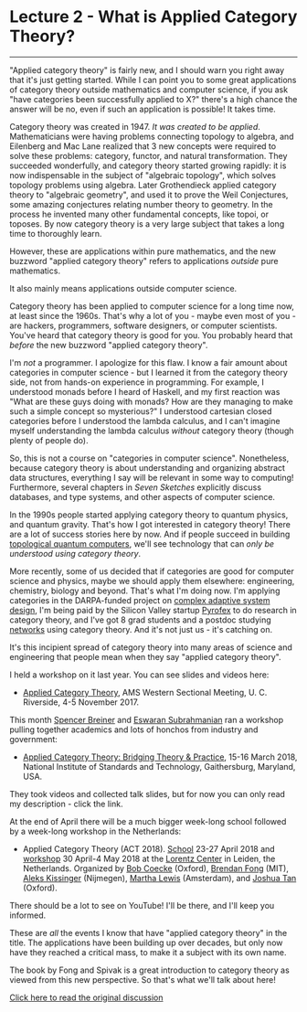 # Lecture 2 - What is Applied Category Theory?
--------

"Applied category theory" is fairly new, and I should warn you right
away that it's just getting started. While I can point you to some
great applications of category theory outside mathematics and computer
science, if you ask "have categories been successfully applied to X?"
there's a high chance the answer will be no, even if such an
application is possible!  It takes time.

Category theory was created in 1947. _It was created to be
applied_. Mathematicians were having problems connecting topology to
algebra, and Eilenberg and Mac Lane realized that 3 new concepts were
required to solve these problems: category, functor, and natural
transformation. They succeeded wonderfully, and category theory
started growing rapidly: it is now indispensable in the subject of
"algebraic topology", which solves topology problems using algebra.
Later Grothendieck applied category theory to "algebraic geometry",
and used it to prove the Weil Conjectures, some amazing conjectures
relating number theory to geometry. In the process he invented many
other fundamental concepts, like topoi, or toposes. By now category
theory is a very large subject that takes a long time to thoroughly
learn.

However, these are applications within pure mathematics, and the new
buzzword "applied category theory" refers to applications _outside_
pure mathematics.

It also mainly means applications outside computer science.

Category theory has been applied to computer science for a long time
now, at least since the 1960s. That's why a lot of you - maybe even
most of you - are hackers, programmers, software designers, or
computer scientists. You've heard that category theory is good for
you. You probably heard that _before_ the new buzzword "applied
category theory".

I'm _not_ a programmer. I apologize for this flaw. I know a fair
amount about categories in computer science - but I learned it from
the category theory side, not from hands-on experience in programming.
For example, I understood monads before I heard of Haskell, and my
first reaction was "What are these guys doing with monads?  How are
they managing to make such a simple concept so mysterious?"  I
understood cartesian closed categories before I understood the lambda
calculus, and I can't imagine myself understanding the lambda calculus
_without_ category theory (though plenty of people do).

So, this is not a course on "categories in computer science".
Nonetheless, because category theory is about understanding and
organizing abstract data structures, everything I say will be relevant
in some way to computing! Furthermore, several chapters in _Seven
Sketches_ explicitly discuss databases, and type systems, and other
aspects of computer science.

In the 1990s people started applying category theory to quantum
physics, and quantum gravity. That's how I got interested in category
theory! There are a lot of success stories here by now. And if people
succeed in building [topological quantum
computers](https://en.wikipedia.org/wiki/Topological_quantum_computer),
we'll see technology that can _only be understood using category
theory_.

More recently, some of us decided that if categories are good for
computer science and physics, maybe we should apply them elsewhere:
engineering, chemistry, biology and beyond. That's what I'm doing
now. I'm applying categories in the DARPA-funded project on [complex
adaptive system
design](https://johncarlosbaez.wordpress.com/2018/02/19/complex-adaptive-systems-part-7/),
I'm being paid by the Silicon Valley startup
[Pyrofex](https://johncarlosbaez.wordpress.com/2018/02/04/pyrofex/) to
do research in category theory, and I've got 8 grad students and a
postdoc studying [networks](http://math.ucr.edu/home/baez/networks/)
using category theory.  And it's not just us - it's catching on.

It's this incipient spread of category theory into many areas of
science and engineering that people mean when they say "applied
category theory".

I held a workshop on it last year. You can see slides and videos here:

* [Applied Category Theory](http://math.ucr.edu/home/baez/ACT2017/),
  AMS Western Sectional Meeting, U. C. Riverside, 4-5 November 2017.

This month [Spencer
Breiner](https://www.nist.gov/people/spencer-breiner) and [Eswaran
Subrahmanian](https://www.cmu.edu/epp/people/faculty/eswaran-subrahmanian.html)
ran a workshop pulling together academics and lots of honchos from
industry and government:

* [Applied Category Theory: Bridging Theory &
  Practice](https://johncarlosbaez.wordpress.com/2018/02/17/applied-category-theory-at-nist/),
  15-16 March 2018, National Institute of Standards and Technology,
  Gaithersburg, Maryland, USA.

They took videos and collected talk slides, but for now you can only
read my description - click the link.

At the end of April there will be a much bigger week-long school
followed by a week-long workshop in the Netherlands:

* Applied Category Theory (ACT 2018).
  [School](https://johncarlosbaez.wordpress.com/2017/10/22/applied-category-theory-2018-adjoint-school/)
  23-27 April 2018 and
  [workshop](https://johncarlosbaez.wordpress.com/2017/09/12/act-2018/)
  30 April-4 May 2018 at the <a
  href="https://www.lorentzcenter.nl/">Lorentz Center</a> in Leiden,
  the Netherlands.  Organized by <a
  href="http://www.cs.ox.ac.uk/bob.coecke/">Bob Coecke</a> (Oxford),
  <a href="http://www.brendanfong.com/">Brendan Fong</a> (MIT), <a
  href="http://www.cs.ru.nl/A.Kissinger/">Aleks Kissinger</a>
  (Nijmegen), <a
  href="https://www.cs.ox.ac.uk/people/martha.lewis/">Martha Lewis</a>
  (Amsterdam), and <a href="http://joshuatan.com/research">Joshua
  Tan</a> (Oxford).

There should be a lot to see on YouTube! I'll be there, and I'll keep
you informed.

These are _all_ the events I know that have "applied category theory"
in the title. The applications have been building up over decades, but
only now have they reached a critical mass, to make it a subject with
its own name.

The book by Fong and Spivak is a great introduction to category theory
as viewed from this new perspective. So that's what we'll talk about
here!

[Click here to read the original
discussion](https://forum.azimuthproject.org/discussion/1808/lecture-2-what-is-applied-category-theory/p1)

